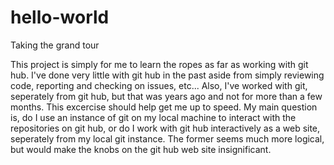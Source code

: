 # hello-world
Taking the grand tour

This project is simply for me to learn the ropes as far as working with git hub. I've done very little with git hub in the past aside from simply reviewing code, reporting and checking on issues, etc...
Also, I've worked with git, seperately from git hub, but that was years ago and not for more than a few months.
This excercise should help get me up to speed.
My main question is, do I use an instance of git on my local machine to interact with the repositories on git hub, or do I work with git hub interactively as a web site, seperately from my local git instance. The former seems much more logical, but would make the knobs on the git hub web site insignificant.
